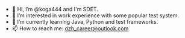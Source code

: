 - 👋 Hi, I’m @koga444 and I'm SDET.
- 👀 I’m interested in work experience with some popular test system.
- 🌱 I’m currently learning Java, Python and test frameworks.
- 📫 How to reach me: dzh_career@outlook.com

<!---
koga444/koga444 is a ✨ special ✨ repository because its `README.md` (this file) appears on your GitHub profile.
You can click the Preview link to take a look at your changes.
--->
